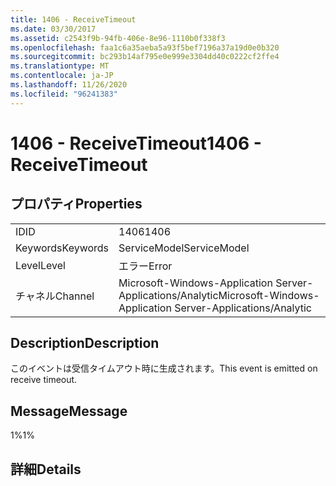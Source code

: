 ```yaml
---
title: 1406 - ReceiveTimeout
ms.date: 03/30/2017
ms.assetid: c2543f9b-94fb-406e-8e96-1110b0f338f3
ms.openlocfilehash: faa1c6a35aeba5a93f5bef7196a37a19d0e0b320
ms.sourcegitcommit: bc293b14af795e0e999e3304dd40c0222cf2ffe4
ms.translationtype: MT
ms.contentlocale: ja-JP
ms.lasthandoff: 11/26/2020
ms.locfileid: "96241383"
---
```

# <a name="1406---receivetimeout"></a><span data-ttu-id="48c41-102">1406 - ReceiveTimeout</span><span class="sxs-lookup"><span data-stu-id="48c41-102">1406 - ReceiveTimeout</span></span>

## <a name="properties"></a><span data-ttu-id="48c41-103">プロパティ</span><span class="sxs-lookup"><span data-stu-id="48c41-103">Properties</span></span>  
  
|||  
|-|-|  
|<span data-ttu-id="48c41-104">ID</span><span class="sxs-lookup"><span data-stu-id="48c41-104">ID</span></span>|<span data-ttu-id="48c41-105">1406</span><span class="sxs-lookup"><span data-stu-id="48c41-105">1406</span></span>|  
|<span data-ttu-id="48c41-106">Keywords</span><span class="sxs-lookup"><span data-stu-id="48c41-106">Keywords</span></span>|<span data-ttu-id="48c41-107">ServiceModel</span><span class="sxs-lookup"><span data-stu-id="48c41-107">ServiceModel</span></span>|  
|<span data-ttu-id="48c41-108">Level</span><span class="sxs-lookup"><span data-stu-id="48c41-108">Level</span></span>|<span data-ttu-id="48c41-109">エラー</span><span class="sxs-lookup"><span data-stu-id="48c41-109">Error</span></span>|  
|<span data-ttu-id="48c41-110">チャネル</span><span class="sxs-lookup"><span data-stu-id="48c41-110">Channel</span></span>|<span data-ttu-id="48c41-111">Microsoft-Windows-Application Server-Applications/Analytic</span><span class="sxs-lookup"><span data-stu-id="48c41-111">Microsoft-Windows-Application Server-Applications/Analytic</span></span>|  
  
## <a name="description"></a><span data-ttu-id="48c41-112">Description</span><span class="sxs-lookup"><span data-stu-id="48c41-112">Description</span></span>  

 <span data-ttu-id="48c41-113">このイベントは受信タイムアウト時に生成されます。</span><span class="sxs-lookup"><span data-stu-id="48c41-113">This event is emitted on receive timeout.</span></span>  
  
## <a name="message"></a><span data-ttu-id="48c41-114">Message</span><span class="sxs-lookup"><span data-stu-id="48c41-114">Message</span></span>  

 <span data-ttu-id="48c41-115">1%</span><span class="sxs-lookup"><span data-stu-id="48c41-115">1%</span></span>  
  
## <a name="details"></a><span data-ttu-id="48c41-116">詳細</span><span class="sxs-lookup"><span data-stu-id="48c41-116">Details</span></span>
